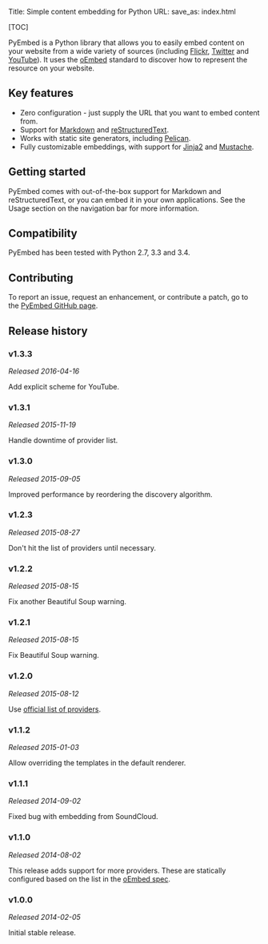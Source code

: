 Title: Simple content embedding for Python
URL:
save_as: index.html

[TOC]

PyEmbed is a Python library that allows you to easily embed content on your website from a wide variety of sources (including [Flickr](http://flickr.com/), [Twitter](http://twitter.com/) and [YouTube](http://youtube.com/)).  It uses the [oEmbed](http://www.oembed.com/) standard to discover how to represent the resource on your website.

## Key features ##

- Zero configuration - just supply the URL that you want to embed content from.
- Support for [Markdown](http://daringfireball.net/projects/markdown/) and [reStructuredText](http://docutils.sourceforge.net/rst.html).
- Works with static site generators, including [Pelican](http://docs.getpelican.com).
- Fully customizable embeddings, with support for [Jinja2](http://jinja.pocoo.org/)
 and [Mustache](http://mustache.github.io/).

## Getting started ##

PyEmbed comes with out-of-the-box support for Markdown and reStructuredText, or you can embed it in your own applications.  See the Usage section on the navigation bar for more information.

## Compatibility ##

PyEmbed has been tested with Python 2.7, 3.3 and 3.4.

## Contributing ##

To report an issue, request an enhancement, or contribute a patch, go to the [PyEmbed GitHub page](https://github.com/pyembed/).

## Release history ##

### v1.3.3 ###

*Released 2016-04-16*

Add explicit scheme for YouTube.

### v1.3.1 ###

*Released 2015-11-19*

Handle downtime of provider list.

### v1.3.0 ###

*Released 2015-09-05*

Improved performance by reordering the discovery algorithm.

### v1.2.3 ###

*Released 2015-08-27*

Don't hit the list of providers until necessary.

### v1.2.2 ###

*Released 2015-08-15*

Fix another Beautiful Soup warning.

### v1.2.1 ###

*Released 2015-08-15*

Fix Beautiful Soup warning.

### v1.2.0 ###

*Released 2015-08-12*

Use [official list of providers](http://oembed.com/providers.json).

### v1.1.2 ###

*Released 2015-01-03*

Allow overriding the templates in the default renderer.

### v1.1.1 ###

*Released 2014-09-02*

Fixed bug with embedding from SoundCloud.

### v1.1.0 ###

*Released 2014-08-02*

This release adds support for more providers.  These are statically configured based on the list in the [oEmbed spec](http://oembed.com).

### v1.0.0 ###

*Released 2014-02-05*

Initial stable release.
